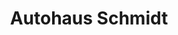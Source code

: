---
title: "Autohaus Schmidt"
url: /salzwedel/autohaus-schmidt-an-der-ritzer-bruecke/
shop: Autohaus
---